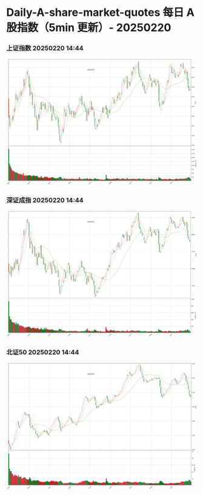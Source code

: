 
# Daily-A-share-market-quotes 每日 A 股指数（5min 更新）- 20250220

### 上证指数 20250220 14:44
![](./fig/2025/2/20250220-sh000001.png)

### 深证成指 20250220 14:44
![](./fig/2025/2/20250220-sz399001.png)

### 北证50 20250220 14:44
![](./fig/2025/2/20250220-bj899050.png)
